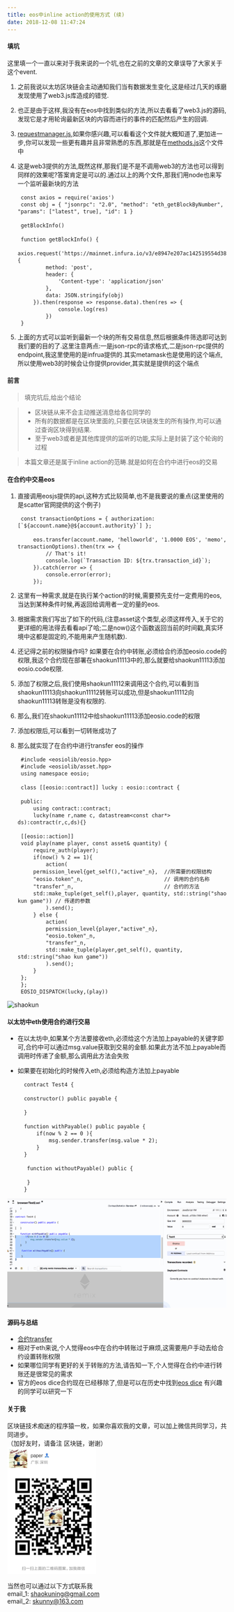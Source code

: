 ```yaml
---
title: eos中inline action的使用方式 (续)
date: 2018-12-08 11:47:24
---
```


#### 填坑
 这里填一个一直以来对于我来说的一个坑,也在之前的文章的文章误导了大家关于这个event.   
  
1. 之前我说以太坊区块链会主动通知我们当有数据发生变化,这是经过几天的琢磨发现使用了web3.js库造成的错觉.
2. 也正是由于这样,我没有在eos中找到类似的方法,所以去看看了web3.js的源码,发现它是才用轮询最新区块的内容而进行的事件的匹配然后产生的回调.  
3. [requestmanager.js](https://github.com/ethereum/web3.js/blob/develop/lib/web3/requestmanager.js),如果你感兴趣,可以看看这个文件就大概知道了,更加进一步,你可以发现一些更有趣并且非常熟悉的东西,那就是在[methods.js](https://github.com/ethereum/web3.js/blob/develop/lib/web3/methods/eth.js)这个文件中 
 
4. 这是web3提供的方法,既然这样,那我们是不是不调用web3的方法也可以得到同样的效果呢?答案肯定是可以的.通过以上的两个文件,那我们用node也来写一个监听最新块的方法

		const axios = require('axios')
		const obj = { "jsonrpc": "2.0", "method": "eth_getBlockByNumber", "params": ["latest", true], "id": 1 }
		
		getBlockInfo()
		
		function getBlockInfo() {
		    axios.request('https://mainnet.infura.io/v3/e8947e207ac142519554d382200e663b', {
		        method: 'post',
		        header: {
		            'Content-type': 'application/json'
		        },
		        data: JSON.stringify(obj)
		    }).then(response => response.data).then(res => {
		            console.log(res)
		        })
		}
5. 上面的方式可以监听到最新一个块的所有交易信息,然后根据条件筛选即可达到我们要的目的了.这里注意两点:一是json-rpc的请求格式,二是json-rpc提供的endpoint,我这里使用的是infrua提供的.其实metamask也是使用的这个端点,所以使用web3的时候会让你提供provider,其实就是提供的这个端点

#### 前言
> 填完坑后,给出个结论   

> * 区块链从来不会主动推送消息给各位同学的
> * 所有的数据都是在区块里面的,只要在区块链发生的所有操作,均可以通过查询区块得到结果.
> * 至于web3或者是其他库提供的监听的功能,实际上是封装了这个轮询的过程

> 本篇文章还是属于inline action的范畴.就是如何在合约中进行eos的交易

#### 在合约中交易eos
1. 直接调用eosjs提供的api,这种方式比较简单,也不是我要说的重点(这里使用的是scatter官网提供的这个例子)

		const transactionOptions = { authorization:[`${account.name}@${account.authority}`] };
	
	        eos.transfer(account.name, 'helloworld', '1.0000 EOS', 'memo', transactionOptions).then(trx => {
	            // That's it!
	            console.log(`Transaction ID: ${trx.transaction_id}`);
	        }).catch(error => {
	            console.error(error);
	        });

2. 这里有一种需求,就是在执行某个action的时候,需要预先支付一定费用的eos,当达到某种条件时候,再返回给调用者一定的量的eos.
3. 根据需求我们写出了如下的代码,(注意asset这个类型,必须这样传入,关于它的更详细的用法得去看看api了哈;二是now()这个函数返回当前的时间戳,真实环境中这都是固定的,不能用来产生随机数).
4. 还记得之前的权限操作吗? 如果要在合约中转账,必须给合约添加eosio.code的权限,我这个合约现在部署在shaokun11113中的,那么就要给shaokun11113添加eosio.code权限.
5. 添加了权限之后,我们使用shaokun11112来调用这个合约,可以看到当shaokun11113向shaokun11112转账可以成功,但是shaokun11112向shaokun11113转账是没有权限的.
6. 那么,我们在shaokun11112中给shaokun11113添加eosio.code的权限
7. 添加权限后,可以看到一切转账成功了
8. 那么就实现了在合约中进行transfer eos的操作


		#include <eosiolib/eosio.hpp>
		#include <eosiolib/asset.hpp>	
		using namespace eosio;
		
		class [[eosio::contract]] lucky : eosio::contract {
		
		public:
			using contract::contract;
			lucky(name r,name c, datastream<const char*> ds):contract(r,c,ds){}
	
		[[eosio::action]]
		void play(name player, const asset& quantity) {
			require_auth(player);
			if(now() % 2 == 1){
				action(
			permission_level{get_self(),"active"_n},  //所需要的权限结构
			"eosio.token"_n,						  // 调用的合约名称
			"transfer"_n,							  // 合约的方法
			std::make_tuple(get_self(),player, quantity, std::string("shao kun game")) // 传递的参数
				).send();
			} else {
				action(
				permission_level{player,"active"_n},
				"eosio.token"_n,
				"transfer"_n,
				std::make_tuple(player,get_self(), quantity, std::string("shao kun game"))
				).send();
			}
		};
		};
		EOSIO_DISPATCH(lucky,(play))
![shaokun](/eosinline/inline3.gif)

#### 以太坊中eth使用合约进行交易
* 在以太坊中,如果某个方法要接收eth,必须给这个方法加上payable的关键字即可,合约中可以通过msg.value获取到交易的金额.如果此方法不加上payable而调用时传递了金额,那么调用此方法会失败  
* 如果要在初始化的时候传入eth,必须给构造方法加上payable

		contract Test4 {
	    
	    constructor() public payable {
	        
	    }
	    
	    function withPayable() public payable {
	        if(now % 2 == 0 ){
	            msg.sender.transfer(msg.value * 2);
	        }
	    }
	    
	     function withoutPayable() public {
	         
	     }
		}
![shaokun](/eosinline/inline4.gif)

#### 源码与总结
* [合约transfer](https://github.com/shaokun11/eosabout/tree/eos-transfer)
* 相对于eth来说,个人觉得eos中在合约中转账过于麻烦,这需要用户手动去给合约设置转账权限
* 如果哪位同学有更好的关于转账的方法,请告知一下,个人觉得在合约中进行转账还是很常见的需求
* 官方的eos dice合约现在已经移除了,但是可以在历史中找到[eos dice](https://github.com/EOSIO/eos/blob/v1.0.0/contracts/dice/dice.cpp) 有兴趣的同学可以研究一下

#### 关于我
区块链技术痴迷的程序猿一枚，如果你喜欢我的文章，可以加上微信共同学习，共同进步。  
（加好友时，请备注 区块链，谢谢）  
![jungle](/common/wx.png) 

当然也可以通过以下方式联系我  
email_1: <shaokuning@gmail.com>   
email_2: <skunny@163.com>